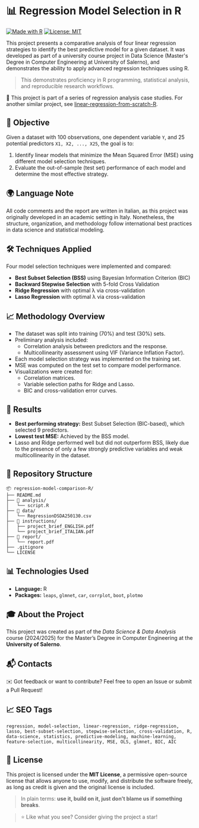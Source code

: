 # 📊 Regression Model Selection in R

[![Made with R](https://img.shields.io/badge/Made%20with-R-1f425f.svg)](https://www.r-project.org/)
[![License: MIT](https://img.shields.io/badge/License-MIT-yellow.svg)](https://opensource.org/licenses/MIT)

This project presents a comparative analysis of four linear regression strategies to identify the best predictive model for a given dataset. It was developed as part of a university course project in Data Science (Master's Degree in Computer Engineering at University of Salerno), and demonstrates the ability to apply advanced regression techniques using R.

> This demonstrates proficiency in R programming, statistical analysis, and reproducible research workflows.

📂 This project is part of a series of regression analysis case studies. For another similar project, see [linear-regression-from-scratch-R](https://github.com/francescopiocirillo/linear-regression-from-scratch-R).

## 📌 Objective

Given a dataset with 100 observations, one dependent variable `Y`, and 25 potential predictors `X1, X2, ..., X25`, the goal is to:

1. Identify linear models that minimize the Mean Squared Error (MSE) using different model selection techniques.
2. Evaluate the out-of-sample (test set) performance of each model and determine the most effective strategy.

## 🌍 Language Note

All code comments and the report are written in Italian, as this project was originally developed in an academic setting in Italy. Nonetheless, the structure, organization, and methodology follow international best practices in data science and statistical modeling.

## 🛠️ Techniques Applied

Four model selection techniques were implemented and compared:

- **Best Subset Selection (BSS)** using Bayesian Information Criterion (BIC)
- **Backward Stepwise Selection** with 5-fold Cross Validation
- **Ridge Regression** with optimal λ via cross-validation
- **Lasso Regression** with optimal λ via cross-validation

## 📈 Methodology Overview

- The dataset was split into training (70%) and test (30%) sets.
- Preliminary analysis included:
  - Correlation analysis between predictors and the response.
  - Multicollinearity assessment using VIF (Variance Inflation Factor).
- Each model selection strategy was implemented on the training set.
- MSE was computed on the test set to compare model performance.
- Visualizations were created for:
  - Correlation matrices.
  - Variable selection paths for Ridge and Lasso.
  - BIC and cross-validation error curves.

## 🧪 Results

- **Best performing strategy:** Best Subset Selection (BIC-based), which selected 9 predictors.
- **Lowest test MSE:** Achieved by the BSS model.
- Lasso and Ridge performed well but did not outperform BSS, likely due to the presence of only a few strongly predictive variables and weak multicollinearity in the dataset.


## 📂 Repository Structure

```
📦 regression-model-comparison-R/
├── README.md
├── 📁 analysis/
│   └── script.R
├── 📁 data/
│   └── RegressionDSDA250130.csv
├── 📁 instructions/
│   ├── project_brief_ENGLISH.pdf
│   └── project_brief_ITALIAN.pdf
├── 📁 report/
│   └── report.pdf
├── .gitignore
└── LICENSE
```

## 📊 Technologies Used

- **Language:** R
- **Packages:** `leaps`, `glmnet`, `car`, `corrplot`, `boot`, `plotmo`

## 🎓 About the Project

This project was created as part of the *Data Science & Data Analysis* course (2024/2025) for the Master’s Degree in Computer Engineering at the **University of Salerno**.

## 📬 Contacts

✉️ Got feedback or want to contribute? Feel free to open an Issue or submit a Pull Request!

## 📈 SEO Tags

```
regression, model-selection, linear-regression, ridge-regression, lasso, best-subset-selection, stepwise-selection, cross-validation, R, data-science, statistics, predictive-modeling, machine-learning, feature-selection, multicollinearity, MSE, OLS, glmnet, BIC, AIC
```

## 📄 License

This project is licensed under the **MIT License**, a permissive open-source license that allows anyone to use, modify, and distribute the software freely, as long as credit is given and the original license is included.

> In plain terms: **use it, build on it, just don’t blame us if something breaks**.

> ⭐ Like what you see? Consider giving the project a star!

